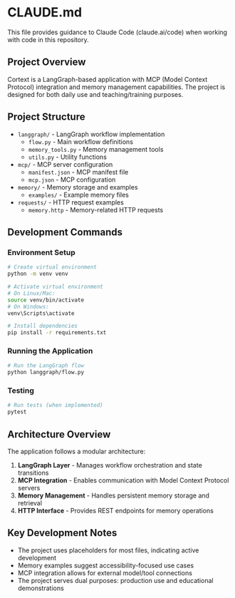# CLAUDE.md

This file provides guidance to Claude Code (claude.ai/code) when working with code in this repository.

## Project Overview

Cortext is a LangGraph-based application with MCP (Model Context Protocol) integration and memory management capabilities. The project is designed for both daily use and teaching/training purposes.

## Project Structure

- `langgraph/` - LangGraph workflow implementation
  - `flow.py` - Main workflow definitions
  - `memory_tools.py` - Memory management tools
  - `utils.py` - Utility functions
- `mcp/` - MCP server configuration
  - `manifest.json` - MCP manifest file
  - `mcp.json` - MCP configuration
- `memory/` - Memory storage and examples
  - `examples/` - Example memory files
- `requests/` - HTTP request examples
  - `memory.http` - Memory-related HTTP requests

## Development Commands

### Environment Setup
```bash
# Create virtual environment
python -m venv venv

# Activate virtual environment
# On Linux/Mac:
source venv/bin/activate
# On Windows:
venv\Scripts\activate

# Install dependencies
pip install -r requirements.txt
```

### Running the Application
```bash
# Run the LangGraph flow
python langgraph/flow.py
```

### Testing
```bash
# Run tests (when implemented)
pytest
```

## Architecture Overview

The application follows a modular architecture:

1. **LangGraph Layer** - Manages workflow orchestration and state transitions
2. **MCP Integration** - Enables communication with Model Context Protocol servers
3. **Memory Management** - Handles persistent memory storage and retrieval
4. **HTTP Interface** - Provides REST endpoints for memory operations

## Key Development Notes

- The project uses placeholders for most files, indicating active development
- Memory examples suggest accessibility-focused use cases
- MCP integration allows for external model/tool connections
- The project serves dual purposes: production use and educational demonstrations